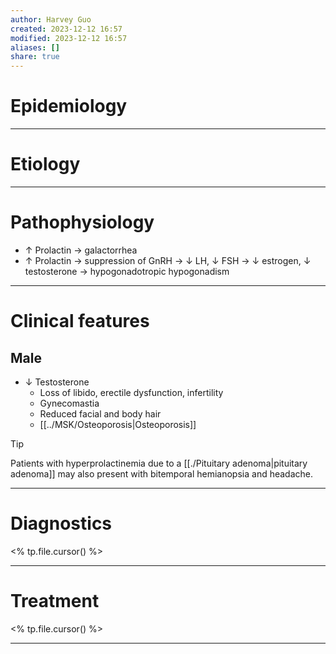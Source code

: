 ```yaml
---
author: Harvey Guo
created: 2023-12-12 16:57
modified: 2023-12-12 16:57
aliases: []
share: true
---
```


# Epidemiology


---
# Etiology


---
# Pathophysiology
- ↑ Prolactin → galactorrhea
- ↑ Prolactin → suppression of GnRH → ↓ LH, ↓ FSH → ↓ estrogen, ↓ testosterone → hypogonadotropic hypogonadism

---
# Clinical features
## Male
- ↓ Testosterone
	- Loss of libido, erectile dysfunction, infertility
	- Gynecomastia 
	- Reduced facial and body hair
	- [[../MSK/Osteoporosis|Osteoporosis]]

>[!tip] 
>Patients with hyperprolactinemia due to a [[./Pituitary adenoma|pituitary adenoma]] may also present with bitemporal hemianopsia and headache.

---
# Diagnostics
<% tp.file.cursor() %>

---
# Treatment
<% tp.file.cursor() %>

---
